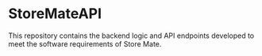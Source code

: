 # StoreMateAPI
This repository contains the backend logic and API endpoints developed to meet the software requirements of Store Mate.
